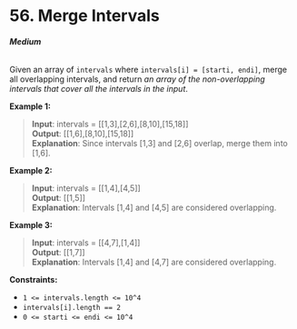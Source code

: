 # 56. Merge Intervals
###### **Medium**

Given an array of `intervals` where `intervals[i] = [starti, endi]`, merge all overlapping intervals, and return *an array of the non-overlapping intervals that cover all the intervals in the input*.
 

**Example 1:**

> **Input**: intervals = [[1,3],[2,6],[8,10],[15,18]]  
**Output**: [[1,6],[8,10],[15,18]]  
**Explanation**: Since intervals [1,3] and [2,6] overlap, merge them into [1,6].  

**Example 2:**

> **Input**: intervals = [[1,4],[4,5]]  
**Output**: [[1,5]]  
**Explanation**: Intervals [1,4] and [4,5] are considered overlapping.  

**Example 3:**

> **Input**: intervals = [[4,7],[1,4]]  
**Output**: [[1,7]]  
**Explanation**: Intervals [1,4] and [4,7] are considered overlapping.  
 

**Constraints:**

- `1 <= intervals.length <= 10^4`
- `intervals[i].length == 2`
- `0 <= starti <= endi <= 10^4`
